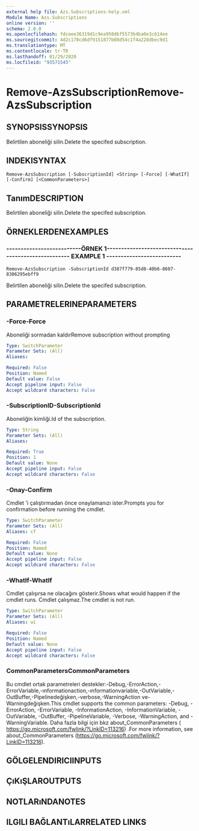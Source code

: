 ```yaml
---
external help file: Azs.Subscriptions-help.xml
Module Name: Azs.Subscriptions
online version: ''
schema: 2.0.0
ms.openlocfilehash: fdceee36319d1c9ea950dbf5573b4ba0e3c614ee
ms.sourcegitcommit: 4d2c178cd6df9151877b08d54c1f4a228dbec9d1
ms.translationtype: MT
ms.contentlocale: tr-TR
ms.lasthandoff: 01/29/2020
ms.locfileid: "93571545"
---
```

# <span data-ttu-id="e5f7a-101">Remove-AzsSubscription</span><span class="sxs-lookup"><span data-stu-id="e5f7a-101">Remove-AzsSubscription</span></span>

## <span data-ttu-id="e5f7a-102">SYNOPSIS</span><span class="sxs-lookup"><span data-stu-id="e5f7a-102">SYNOPSIS</span></span>
<span data-ttu-id="e5f7a-103">Belirtilen aboneliği silin.</span><span class="sxs-lookup"><span data-stu-id="e5f7a-103">Delete the specifed subscription.</span></span>

## <span data-ttu-id="e5f7a-104">INDEKI</span><span class="sxs-lookup"><span data-stu-id="e5f7a-104">SYNTAX</span></span>

```
Remove-AzsSubscription [-SubscriptionId] <String> [-Force] [-WhatIf] [-Confirm] [<CommonParameters>]
```

## <span data-ttu-id="e5f7a-105">Tanım</span><span class="sxs-lookup"><span data-stu-id="e5f7a-105">DESCRIPTION</span></span>
<span data-ttu-id="e5f7a-106">Belirtilen aboneliği silin.</span><span class="sxs-lookup"><span data-stu-id="e5f7a-106">Delete the specifed subscription.</span></span>

## <span data-ttu-id="e5f7a-107">ÖRNEKLERDEN</span><span class="sxs-lookup"><span data-stu-id="e5f7a-107">EXAMPLES</span></span>

### <span data-ttu-id="e5f7a-108">--------------------------ÖRNEK 1--------------------------</span><span class="sxs-lookup"><span data-stu-id="e5f7a-108">-------------------------- EXAMPLE 1 --------------------------</span></span>
```
Remove-AzsSubscription -SubscriptionId d387f779-85d8-40b6-8607-8306295ebff9
```

<span data-ttu-id="e5f7a-109">Belirtilen aboneliği silin.</span><span class="sxs-lookup"><span data-stu-id="e5f7a-109">Delete the specifed subscription.</span></span>

## <span data-ttu-id="e5f7a-110">PARAMETRELERINE</span><span class="sxs-lookup"><span data-stu-id="e5f7a-110">PARAMETERS</span></span>

### <span data-ttu-id="e5f7a-111">-Force</span><span class="sxs-lookup"><span data-stu-id="e5f7a-111">-Force</span></span>
<span data-ttu-id="e5f7a-112">Aboneliği sormadan kaldır</span><span class="sxs-lookup"><span data-stu-id="e5f7a-112">Remove subscription without prompting</span></span>

```yaml
Type: SwitchParameter
Parameter Sets: (All)
Aliases: 

Required: False
Position: Named
Default value: False
Accept pipeline input: False
Accept wildcard characters: False
```

### <span data-ttu-id="e5f7a-113">-SubscriptionID</span><span class="sxs-lookup"><span data-stu-id="e5f7a-113">-SubscriptionId</span></span>
<span data-ttu-id="e5f7a-114">Aboneliğin kimliği.</span><span class="sxs-lookup"><span data-stu-id="e5f7a-114">Id of the subscription.</span></span>

```yaml
Type: String
Parameter Sets: (All)
Aliases: 

Required: True
Position: 1
Default value: None
Accept pipeline input: False
Accept wildcard characters: False
```

### <span data-ttu-id="e5f7a-115">-Onay</span><span class="sxs-lookup"><span data-stu-id="e5f7a-115">-Confirm</span></span>
<span data-ttu-id="e5f7a-116">Cmdlet 'i çalıştırmadan önce onaylamanızı ister.</span><span class="sxs-lookup"><span data-stu-id="e5f7a-116">Prompts you for confirmation before running the cmdlet.</span></span>

```yaml
Type: SwitchParameter
Parameter Sets: (All)
Aliases: cf

Required: False
Position: Named
Default value: None
Accept pipeline input: False
Accept wildcard characters: False
```

### <span data-ttu-id="e5f7a-117">-WhatIf</span><span class="sxs-lookup"><span data-stu-id="e5f7a-117">-WhatIf</span></span>
<span data-ttu-id="e5f7a-118">Cmdlet çalışırsa ne olacağını gösterir.</span><span class="sxs-lookup"><span data-stu-id="e5f7a-118">Shows what would happen if the cmdlet runs.</span></span>
<span data-ttu-id="e5f7a-119">Cmdlet çalışmaz.</span><span class="sxs-lookup"><span data-stu-id="e5f7a-119">The cmdlet is not run.</span></span>

```yaml
Type: SwitchParameter
Parameter Sets: (All)
Aliases: wi

Required: False
Position: Named
Default value: None
Accept pipeline input: False
Accept wildcard characters: False
```

### <span data-ttu-id="e5f7a-120">CommonParameters</span><span class="sxs-lookup"><span data-stu-id="e5f7a-120">CommonParameters</span></span>
<span data-ttu-id="e5f7a-121">Bu cmdlet ortak parametreleri destekler:-Debug,-ErrorAction,-ErrorVariable,-ınformationaction,-ınformationvariable,-OutVariable,-OutBuffer,-Pipelinedeğişken,-verbose,-WarningAction ve-Warningdeğişken.</span><span class="sxs-lookup"><span data-stu-id="e5f7a-121">This cmdlet supports the common parameters: -Debug, -ErrorAction, -ErrorVariable, -InformationAction, -InformationVariable, -OutVariable, -OutBuffer, -PipelineVariable, -Verbose, -WarningAction, and -WarningVariable.</span></span> <span data-ttu-id="e5f7a-122">Daha fazla bilgi için bkz about_CommonParameters ( https://go.microsoft.com/fwlink/?LinkID=113216) .</span><span class="sxs-lookup"><span data-stu-id="e5f7a-122">For more information, see about_CommonParameters (https://go.microsoft.com/fwlink/?LinkID=113216).</span></span>

## <span data-ttu-id="e5f7a-123">GÖLGELENDIRICI</span><span class="sxs-lookup"><span data-stu-id="e5f7a-123">INPUTS</span></span>

## <span data-ttu-id="e5f7a-124">ÇıKıŞLAR</span><span class="sxs-lookup"><span data-stu-id="e5f7a-124">OUTPUTS</span></span>

## <span data-ttu-id="e5f7a-125">NOTLARıNDA</span><span class="sxs-lookup"><span data-stu-id="e5f7a-125">NOTES</span></span>

## <span data-ttu-id="e5f7a-126">ILGILI BAĞLANTıLAR</span><span class="sxs-lookup"><span data-stu-id="e5f7a-126">RELATED LINKS</span></span>

